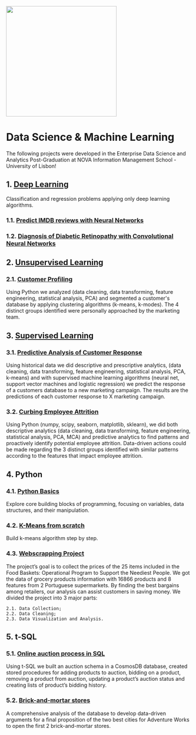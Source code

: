 <!DOCTYPE html>
<html lang="en">
<head>
    <meta charset="UTF-8">
    <meta name="viewport" content="width=device-width, initial-scale=1.0">
</head>
<body>

<img src="https://github.com/AndrePatchy/NOVA-IMS/blob/main/novaimsimage.png?raw=true" width="300" height="300" /> 

<h1>Data Science & Machine Learning</h1>
<p>The following projects were developed in the Enterprise Data Science and Analytics Post-Graduation at NOVA Information Management School - University of Lisbon!</p>

<h2>
    <span class="heading">1.</span>
    <a href="https://github.com/AndrePatchy/nova-ims/tree/main/Machine%20Learning/Deep%20Learning" target="_blank">Deep Learning</a>
</h2>
<p>Classification and regression problems applying only deep learning algorithms.</p>

<h3>
    <span class="subheading">1.1.</span>
    <a href="https://github.com/AndrePatchy/nova-ims/blob/main/Machine%20Learning/Deep%20Learning/Neural%20Net/predict_imdb_reviews.ipynb" target="_blank">Predict IMDB reviews with Neural Networks</a>
</h3>

<h3>
    <span class="subheading">1.2.</span>
    <a href="https://github.com/AndrePatchy/nova-ims/blob/main/Machine%20Learning/Deep%20Learning/CNN/diabetic_retinopathy_classification.ipynb" target="_blank">Diagnosis of Diabetic Retinopathy with Convolutional Neural Networks</a>
</h3>

<h2>
    <span class="subheading">2.</span>
    <a href="https://github.com/AndrePatchy/nova-ims/tree/main/Machine%20Learning/Unsupervised%20Learning" target="_blank">Unsupervised Learning</a>
</h2>

<h3>
    <span class="subheading">2.1.</span>
    <a href="https://github.com/AndrePatchy/nova-ims/blob/main/Machine%20Learning/Unsupervised%20Learning/Deliverables/DSML_202223_Cluster_Group21_Notebook.ipynb" target="_blank">Customer Profiling</a>
</h3>
<p>Using Python we analyzed (data cleaning, data transforming, feature engineering, statistical analysis, PCA) and segmented a customer's database by applying clustering algorithms (k-means, k-modes). The 4 distinct groups identified were personally approached by the marketing team.</p>

<h2>
    <span class="subheading">3.</span>
    <a href="https://github.com/AndrePatchy/nova-ims/tree/main/Machine%20Learning/Supervised%20Learning" target="_blank">Supervised Learning</a> 
</h2>

<h3>
    <span class="subheading">3.1.</span>
    <a href="https://github.com/AndrePatchy/nova-ims/blob/main/Machine%20Learning/Supervised%20Learning/Deliverables/DSML_202223_Predictive_Group21_Notebook.ipynb" target="_blank">Predictive Analysis of Customer Response</a>
</h3>
 
Using historical data we did descriptive and prescriptive analytics, (data cleaning, data transforming, feature engineering, statistical analysis, PCA, k-means) and with supervised machine learning algorithms (neural net, support vector machines and logistic regression) we predict the response of a customers database to a new marketing campaign. The results are the predictions of each customer response to X marketing campaign. 

<h3>
    <span class="subheading">3.2.</span>
    <a href="https://github.com/AndrePatchy/nova-ims/tree/main/Machine%20Learning/Curbing%20Employee%20Attrition" target="_blank">Curbing Employee Attrition</a>
</h3>

Using Python (numpy, scipy, seaborn, matplotlib, sklearn), we did both descriptive analytics (data cleaning, data transforming, feature engineering, statistical analysis, PCA, MCA) and predictive analytics to find patterns and proactively identify potential employee attrition. Data-driven actions could be made regarding the 3 distinct groups identified with similar patterns according to the features that impact employee attrition. 

<h2>4. Python</h2>

<h3>
    <span class="subheading">4.1.</span>
    <a href="https://github.com/AndrePatchy/nova-ims/tree/main/python" target="_blank">Python Basics</a>
</h3>

Explore core building blocks of programming, focusing on variables, data structures, and their manipulation.

<h3>
    <span class="subheading">4.2.</span>
    <a href="https://github.com/AndrePatchy/nova-ims/tree/main/python" target="_blank">K-Means from scratch</a>
</h3>

Build k-means algorithm step by step.

<h3>
    <span class="subheading">4.3.</span>
    <a href="https://github.com/AndrePatchy/nova-ims/tree/main/python/webscrapping_project" target="_blank">Webscrapping Project</a>
</h3>

The project’s goal is to collect the prices of the 25 items included in the Food Baskets: Operational Program to Support the Neediest People. We got the data of grocery products information with 16866 products and 8 features from 2 Portuguese supermarkets. By finding the best bargains among retailers, our analysis can assist customers in saving money. We divided the project into 3 major parts:

    2.1. Data Collection;
    2.2. Data Cleaning;
    2.3. Data Visualization and Analysis.

<h2>5. t-SQL</h2>

<h3>
    <span class="subheading">5.1.</span>
    <a href="https://github.com/AndrePatchy/nova-ims/blob/main/t-sql/auction_script.sql" target="_blank">Online auction process in SQL</a>
</h3>

Using t-SQL we built an auction schema in a CosmosDB database, created stored procedures for adding products to auction, bidding on a product, removing a product from auction, updating a product’s auction status and creating lists of product’s bidding history. 

<h3>
    <span class="subheading">5.2.</span>
    <a href="https://github.com/AndrePatchy/nova-ims/tree/main/t-sql/part_2" target="_blank">Brick-and-mortar stores</a>
</h3>

A comprehensive analysis of the database to develop data-driven arguments for a final proposition of the two best cities for Adventure Works to open the first 2 brick-and-mortar stores. 

</body>
</html>
